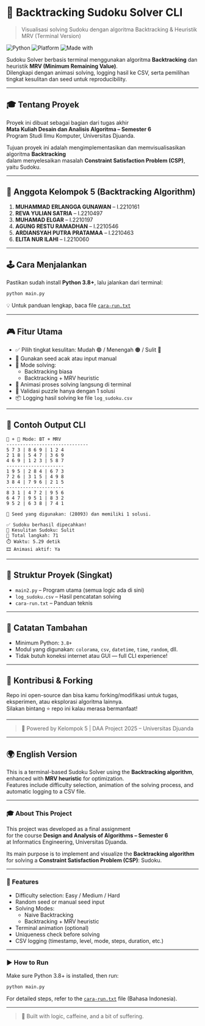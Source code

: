 # 🧠 Backtracking Sudoku Solver CLI
> Visualisasi solving Sudoku dengan algoritma Backtracking & Heuristik MRV (Terminal Version)

![Python](https://img.shields.io/badge/Python-3.8%2B-blue?logo=python&logoColor=white)
![Platform](https://img.shields.io/badge/Platform-CLI-informational?logo=windows-terminal&logoColor=white)
![Made with](https://img.shields.io/badge/Made%20with-❤️%20and%20Backtracking-blue)


Sudoku Solver berbasis terminal menggunakan algoritma **Backtracking** dan heuristik **MRV (Minimum Remaining Value)**.  
Dilengkapi dengan animasi solving, logging hasil ke CSV, serta pemilihan tingkat kesulitan dan seed untuk reproducibility.

---

## 🎓 Tentang Proyek

Proyek ini dibuat sebagai bagian dari tugas akhir  
**Mata Kuliah Desain dan Analisis Algoritma – Semester 6**  
Program Studi Ilmu Komputer, Universitas Djuanda.

Tujuan proyek ini adalah mengimplementasikan dan memvisualisasikan algoritma **Backtracking**  
dalam menyelesaikan masalah **Constraint Satisfaction Problem (CSP)**, yaitu Sudoku.

---

## 👥 Anggota Kelompok 5 (Backtracking Algorithm)

1. **MUHAMMAD ERLANGGA GUNAWAN** – I.2210161  
2. **REVA YULIAN SATRIA** – I.2210497  
3. **MUHAMAD ELGAR** – I.2210197  
4. **AGUNG RESTU RAMADHAN** – I.2210546  
5. **ARDIANSYAH PUTRA PRATAMAA** – I.2210463  
6. **ELITA NUR ILAHI** – I.2210060

---

## 🕹️ Cara Menjalankan

Pastikan sudah install **Python 3.8+**, lalu jalankan dari terminal:

```bash
python main.py
```

💡 Untuk panduan lengkap, baca file [`cara-run.txt`](cara-run.txt)

---

## 🎮 Fitur Utama

* ✅ Pilih tingkat kesulitan: Mudah 🟢 / Menengah 🟠 / Sulit 🔴  
* 🎲 Gunakan seed acak atau input manual  
* 🔁 Mode solving:
  * Backtracking biasa
  * Backtracking + MRV heuristic
* 🎥 Animasi proses solving langsung di terminal
* 🧠 Validasi puzzle hanya dengan 1 solusi
* 📦 Logging hasil solving ke file `log_sudoku.csv`

---

## 🧪 Contoh Output CLI

```
🔁 + 🧠 Mode: BT + MRV
------------------------------
5 7 3 | 8 6 9 | 1 2 4
2 1 8 | 5 4 7 | 3 6 9
4 6 9 | 1 2 3 | 5 8 7
---------------------
1 9 5 | 2 8 4 | 6 7 3
7 2 6 | 3 1 5 | 4 9 8
3 8 4 | 7 9 6 | 2 1 5
---------------------
8 3 1 | 4 7 2 | 9 5 6
6 4 7 | 9 5 1 | 8 3 2
9 5 2 | 6 3 8 | 7 4 1

🧬 Seed yang digunakan: (28093) dan memiliki 1 solusi.

✅ Sudoku berhasil dipecahkan!
🔴 Kesulitan Sudoku: Sulit
🧩 Total langkah: 71
⏱️ Waktu: 5.29 detik
🎞️ Animasi aktif: Ya
```

---

## 📁 Struktur Proyek (Singkat)

* `main2.py` – Program utama (semua logic ada di sini)  
* `log_sudoku.csv` – Hasil pencatatan solving
* `cara-run.txt` – Panduan teknis

---

## 📌 Catatan Tambahan

* Minimum Python: `3.8+`  
* Modul yang digunakan: `colorama`, `csv`, `datetime`, `time`, `random`, dll.  
* Tidak butuh koneksi internet atau GUI — full CLI experience!

---

## 🙌 Kontribusi & Forking

Repo ini open-source dan bisa kamu forking/modifikasi untuk tugas, eksperimen, atau eksplorasi algoritma lainnya.  
Silakan bintang ⭐ repo ini kalau merasa bermanfaat!

---

> 🚀 Powered by Kelompok 5 | DAA Project 2025 – Universitas Djuanda

---

## 🌍 English Version

This is a terminal-based Sudoku Solver using the **Backtracking algorithm**, enhanced with **MRV heuristic** for optimization.  
Features include difficulty selection, animation of the solving process, and automatic logging to a CSV file.

---

### 🎓 About This Project

This project was developed as a final assignment  
for the course **Design and Analysis of Algorithms – Semester 6**  
at Informatics Engineering, Universitas Djuanda.

Its main purpose is to implement and visualize the **Backtracking algorithm**  
for solving a **Constraint Satisfaction Problem (CSP)**: Sudoku.

---

### 🧩 Features

- Difficulty selection: Easy / Medium / Hard
- Random seed or manual seed input
- Solving Modes:
  - Naive Backtracking
  - Backtracking + MRV heuristic
- Terminal animation (optional)
- Uniqueness check before solving
- CSV logging (timestamp, level, mode, steps, duration, etc.)

---

### ▶️ How to Run

Make sure Python 3.8+ is installed, then run:

```bash
python main.py
```

For detailed steps, refer to the [`cara-run.txt`](cara-run.txt) file (Bahasa Indonesia).

---

> 🌟 Built with logic, caffeine, and a bit of suffering.
